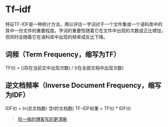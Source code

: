 # Tf–idf 
特征TF-IDF是一种统计方法，用以评估一字词对于一个文件集或一个语料库中的其中一份文件的重要程度。字词的重要性随着它在文件中出现的次数成正比增加，但同时会随着它在语料库中出现的频率成反比下降。
## 词频（Term Frequency，缩写为TF）
TF(t) = (词t在当前文中出现次数) / (t在全部文档中出现次数)
## 逆文档频率（Inverse Document Frequency，缩写为IDF）
IDF(t) = ln(总文档数/ 含t的文档数)
TF-IDF权重 = TF(t) * IDF(t)

> [阮一峰的博客写的更清晰](http://www.ruanyifeng.com/blog/2013/03/tf-idf.html)
